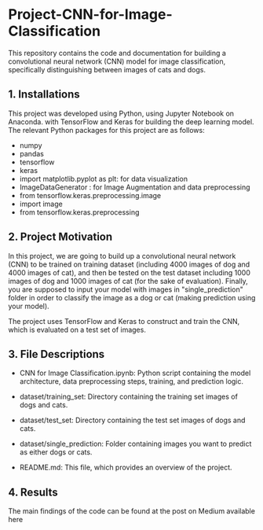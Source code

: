 # Project-CNN-for-Image-Classification

This repository contains the code and documentation for building a convolutional neural network (CNN) model for image classification, specifically distinguishing between images of cats and dogs.

## 1. Installations
This project was developed using Python, using Jupyter Notebook on Anaconda. with TensorFlow and Keras for building the deep learning model. The relevant Python packages for this project are as follows:
* numpy
* pandas
* tensorflow
* keras
* import matplotlib.pyplot as plt: for data visualization
* ImageDataGenerator : for Image Augmentation and data preprocessing
* from tensorflow.keras.preprocessing.image
* import image
* from tensorflow.keras.preprocessing 

## 2. Project Motivation
In this project, we are going to build up a convolutional neural network (CNN) to be trained on training dataset (including 4000 images of dog and 4000 images of cat), and then be tested on the test dataset including 1000 images of dog and 1000 images of cat (for the sake of evaluation). Finally, you are supposed to input your model with images in "single_prediction" folder in order to classify the image as a dog or cat (making prediction using your model).

The project uses TensorFlow and Keras to construct and train the CNN, which is evaluated on a test set of images.

## 3. File Descriptions
* CNN for Image Classification.ipynb: Python script containing the model architecture, data preprocessing steps, training, and prediction logic.

* dataset/training_set: Directory containing the training set images of dogs and cats.
* dataset/test_set: Directory containing the test set images of dogs and cats.
* dataset/single_prediction: Folder containing images you want to predict as either dogs or cats.
* README.md: This file, which provides an overview of the project.

## 4. Results
The main findings of the code can be found at the post on Medium available here

